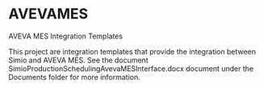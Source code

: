 # AVEVAMES
AVEVA MES Integration Templates

This project are integration templates that provide the integration between Simio and AVEVA MES.  See the document SimioProductionSchedulingAvevaMESInterface.docx document under the Documents folder for more information.

